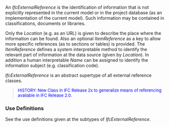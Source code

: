 An _IfcExternalReference_ is the identification of information that is not explicitly represented in the current model or in the project database (as an implementation of the current model). Such information may be contained in classifications, documents or libraries.

Only the _Location_ (e.g. as an URL) is given to describe the place where the information can be found. Also an optional _ItemReference_ as a key to allow more specific references (as to sections or tables) is provided. The _ItemReference_ defines a system interpretable method to identify the relevant part of information at the data source (given by _Location_). In addition a human interpretable _Name_ can be assigned to identify the information subject (e.g. classification code).

_IfcExternalReference_ is an abstract supertype of all external reference classes.

> <font color="#0000FF" size="-1">HISTORY: New Class in IFC
		Release 2x to generalize means of referencing available in IFC Release 2.0.
		</font>

### Use Definitions
See the use definitions given at the subtypes of _IfcExternalReference_.